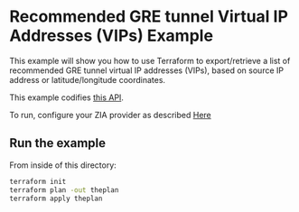 # Recommended GRE tunnel Virtual IP Addresses (VIPs) Example

This example will show you how to use Terraform to export/retrieve a list of recommended GRE tunnel virtual IP addresses (VIPs), based on source IP address or latitude/longitude coordinates.

This example codifies [this API](https://help.zscaler.com/zia/api#/Traffic%20Forwarding/CloudVipsResource_getRecommendedGreVips).

To run, configure your ZIA provider as described [Here](https://github.com/willguibr/terraform-provider-zia/blob/master/docs/index.html.markdown)

## Run the example

From inside of this directory:

```bash
terraform init
terraform plan -out theplan
terraform apply theplan
```

